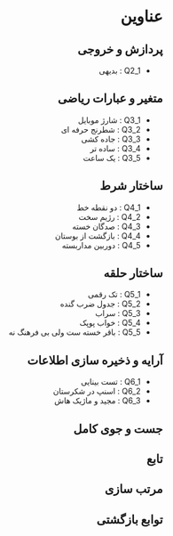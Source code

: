 <div dir="rtl">

# عناوین

## پردازش و خروجی
- Q2_1 : بدیهی

## متغیر و عبارات ریاضی
- Q3_1 : شارژ موبایل
- Q3_2 : شطرنج حرفه ای
- Q3_3 : جاده کشی
- Q3_4 : ساده تر
- Q3_5 : یک ساعت

## ساختار شرط
- Q4_1 : دو نقطه خط
- Q4_2 : رژیم سخت
- Q4_3 : صدگان خسته
- Q4_4 : بازگشت از بوستان
- Q4_5 : دوربین مداربسته

## ساختار حلقه
- Q5_1 : تک رقمی
- Q5_2 : جدول ضرب گنده
- Q5_3 : سراب
- Q5_4 : خواب پوپک
- Q5_5 : باقر خسته ست ولی بی فرهنگ نه

## آرایه و ذخیره سازی اطلاعات
- Q6_1 : تست بینایی
- Q6_2 : اسنپ در شکرستان
- Q6_3 : مجید و ماژیک هاش

## جست و جوی کامل

## تابع

## مرتب سازی

## توابع بازگشتی

</div>